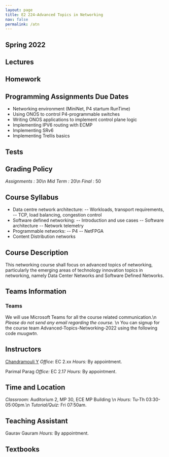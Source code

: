 ```yaml
---
layout: page
title: E2 224–Advanced Topics in Networking
nav: false
permalink: /atn
---
```


## Spring 2022

## Lectures 

## Homework


## Programming Assignments Due Dates

 - Networking environment (MiniNet, P4 startum RunTime)
 - Using ONOS to control P4-programmable switches
 - Writing ONOS applications to implement control plane logic
 - Implementing IPV6 routing with ECMP 
 - Implementing SRv6 
 - Implementing Trellis basics


## Tests 


## Grading Policy
*Assignments :* 30\n
*Mid Term	 :* 20\n
*Final		 :* 50

## Course Syllabus
- Data centre network architecture: 
 -- Workloads, transport requirements, 
 -- TCP, load balancing, congestion control
- Software defined networking: 
 -- Introduction and use cases
 -- Software architecture 
 -- Network telemetry
 - Programmable networks:
  -- P4
  -- NetFPGA 
 - Content Distribution networks


## Course Description
This networking course shall focus on advanced topics of networking, particularly the emerging areas of technology innovation topics in networking, namely Data Center Networks and Software Defined Networks.


## Teams Information
 
 
### Teams 
We will use Microsoft Teams for all the course related communication.\n
*Please do not send any email regarding the course.* \n
You can signup for the course team Advanced-Topics-Networking-2022 using the following code *muugwtn*.

## Instructors

[Chandramouli Y](http://www.ece.iisc.ac.in/~mchandra/)
*Office:* EC 2.xx 
*Hours:*  By appointment. 

Parimal Parag
*Office:* EC 2.17
*Hours:*  By appointment. 

## Time and Location
*Classroom:* Auditorium 2, MP 30, ECE MP Building \n
*Hours:*     Tu-Th 03:30-05:00pm.\n
*Tutorial/Quiz:* Fri 07:50am.

## Teaching Assistant
Gaurav Gauram
*Hours:* By appointment.


## Textbooks
